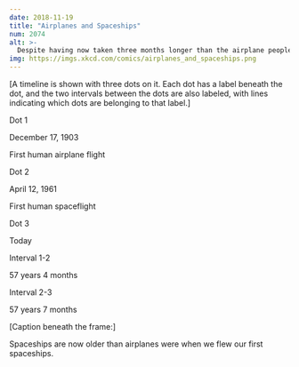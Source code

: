 ```yaml
---
date: 2018-11-19
title: "Airplanes and Spaceships"
num: 2074
alt: >-
  Despite having now taken three months longer than the airplane people, we're making disappointingly little progress toward the obvious next stage of vehicle: The Unobtanium-hulled tunneling ship from the 2003 film 'The Core.'
img: https://imgs.xkcd.com/comics/airplanes_and_spaceships.png
---
```

[A timeline is shown with three dots on it. Each dot has a label beneath the dot, and the two intervals between the dots are also labeled, with lines indicating which dots are belonging to that label.]

Dot 1



December 17, 1903

First human airplane flight

Dot 2



April 12, 1961

First human spaceflight

Dot 3



Today

Interval 1-2

57 years 4 months

Interval 2-3

57 years 7 months

[Caption beneath the frame:]

Spaceships are now older than airplanes were when we flew our first spaceships.